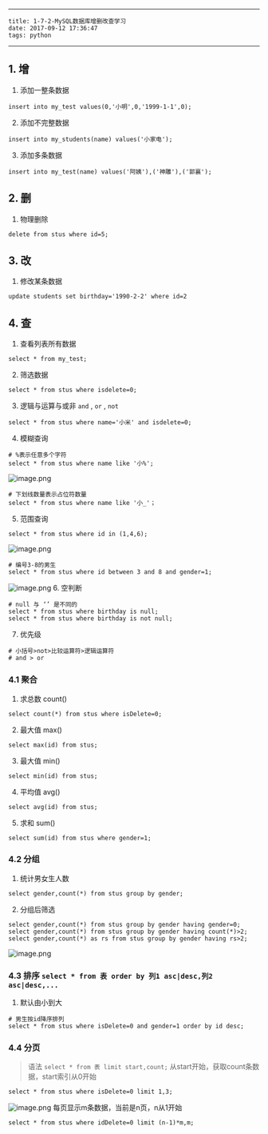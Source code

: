 
---
    title: 1-7-2-MySQL数据库增删改查学习
    date: 2017-09-12 17:36:47
    tags: python
---
## 1. 增 
1. 添加一整条数据
```
insert into my_test values(0,'小明',0,'1999-1-1',0);
```
2. 添加不完整数据
```
insert into my_students(name) values('小家电');
```
3. 添加多条数据
```
insert into my_test(name) values('阿姨'),('神雕'),('郭襄');
```
## 2. 删
1. 物理删除
```
delete from stus where id=5;
```
## 3. 改
1. 修改某条数据
```
update students set birthday='1990-2-2' where id=2
```

## 4. 查

1. 查看列表所有数据
```
select * from my_test;
```
2. 筛选数据
```
select * from stus where isdelete=0;
```
3. 逻辑与运算与或非 `and` , `or` , `not`
```
select * from stus where name='小米' and isdelete=0;
```
4. 模糊查询
```
# %表示任意多个字符
select * from stus where name like '小%';
```
![image.png](https://upload-images.jianshu.io/upload_images/5809200-3f70778182c95441.png?imageMogr2/auto-orient/strip%7CimageView2/2/w/1240)
```
# 下划线数量表示占位符数量
select * from stus where name like '小_'；
```
5. 范围查询
```
select * from stus where id in (1,4,6);
```
![image.png](https://upload-images.jianshu.io/upload_images/5809200-f77b201dde32c320.png?imageMogr2/auto-orient/strip%7CimageView2/2/w/1240)

```
# 编号3-8的男生
select * from stus where id between 3 and 8 and gender=1;
```
![image.png](https://upload-images.jianshu.io/upload_images/5809200-370b56ac6fa3816d.png?imageMogr2/auto-orient/strip%7CimageView2/2/w/1240)
6. 空判断
```
# null 与 ‘’ 是不同的
select * from stus where birthday is null;
select * from stus where birthday is not null;
```
7. 优先级
```
# 小括号>not>比较运算符>逻辑运算符
# and > or 
```
### 4.1 聚合
1. 求总数 count()
```
select count(*) from stus where isDelete=0;
```
2. 最大值 max()
```
select max(id) from stus;
```
3. 最大值 min()
```
select min(id) from stus;
```
4. 平均值 avg()
```
select avg(id) from stus;
```
5. 求和 sum()
```
select sum(id) from stus where gender=1;
```
### 4.2 分组
1. 统计男女生人数
```
select gender,count(*) from stus group by gender;
```
2. 分组后筛选
```
select gender,count(*) from stus group by gender having gender=0;
select gender,count(*) from stus group by gender having count(*)>2;
select gender,count(*) as rs from stus group by gender having rs>2;
```
![image.png](https://upload-images.jianshu.io/upload_images/5809200-37139a6bb7ee3898.png?imageMogr2/auto-orient/strip%7CimageView2/2/w/1240)

### 4.3 排序 `select * from 表 order by 列1 asc|desc,列2 asc|desc,...`
1. 默认由小到大
```
# 男生按id降序排列
select * from stus where isDelete=0 and gender=1 order by id desc;
```
### 4.4 分页
> 语法 `select * from 表 limit start,count;`  从start开始，获取count条数据，start索引从0开始
```
select * from stus where isDelete=0 limit 1,3;
```
![image.png](https://upload-images.jianshu.io/upload_images/5809200-b14dc193f8f5e4fa.png?imageMogr2/auto-orient/strip%7CimageView2/2/w/1240)
 每页显示m条数据，当前是n页，n从1开始
```
select * from stus where idDelete=0 limit (n-1)*m,m;
```

